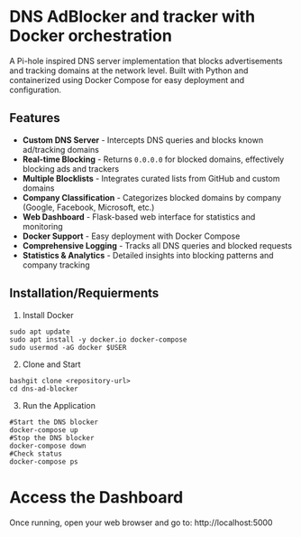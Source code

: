 # DNS AdBlocker and tracker with Docker orchestration

A Pi-hole inspired DNS server implementation that blocks advertisements and tracking domains at the network level. Built with Python and containerized using Docker Compose for easy deployment and configuration.

## Features

- **Custom DNS Server** - Intercepts DNS queries and blocks known ad/tracking domains
- **Real-time Blocking** - Returns `0.0.0.0` for blocked domains, effectively blocking ads and trackers
- **Multiple Blocklists** - Integrates curated lists from GitHub and custom domains
- **Company Classification** - Categorizes blocked domains by company (Google, Facebook, Microsoft, etc.)
- **Web Dashboard** - Flask-based web interface for statistics and monitoring
- **Docker Support** - Easy deployment with Docker Compose
- **Comprehensive Logging** - Tracks all DNS queries and blocked requests
- **Statistics & Analytics** - Detailed insights into blocking patterns and company tracking

## Installation/Requierments
1. Install Docker
```
sudo apt update
sudo apt install -y docker.io docker-compose
sudo usermod -aG docker $USER
```
2. Clone and Start
```
bashgit clone <repository-url>
cd dns-ad-blocker
```
3. Run the Application
```
#Start the DNS blocker
docker-compose up 
#Stop the DNS blocker
docker-compose down
#Check status
docker-compose ps
```

# Access the Dashboard
Once running, open your web browser and go to:
http://localhost:5000
